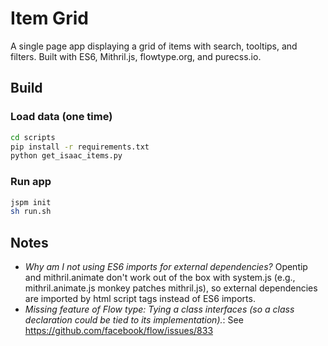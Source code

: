 # Item Grid
A single page app displaying a grid of items with search, tooltips, and filters. Built with ES6, Mithril.js, flowtype.org, and purecss.io.

## Build
### Load data (one time)
```bash
cd scripts
pip install -r requirements.txt
python get_isaac_items.py
```

### Run app
```bash
jspm init
sh run.sh
```

## Notes
- *Why am I not using ES6 imports for external dependencies?* Opentip and mithril.animate don't work out of the box with system.js (e.g., mithril.animate.js monkey patches mithril.js), so external dependencies are imported by html script tags instead of ES6 imports.
- *Missing feature of Flow type: Tying a class interfaces (so a class declaration could be tied to its implementation).*: See https://github.com/facebook/flow/issues/833

